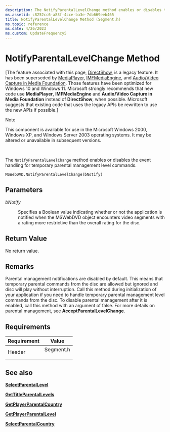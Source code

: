 ```yaml
---
description: The NotifyParentalLevelChange method enables or disables the event handling for temporary parental management level commands.
ms.assetid: c8252cc6-a83f-4cce-ba3e-7db669eeb465
title: NotifyParentalLevelChange Method (Segment.h)
ms.topic: reference
ms.date: 4/26/2023
ms.custom: UpdateFrequency5
---
```


# NotifyParentalLevelChange Method

\[The feature associated with this page, [DirectShow](/windows/win32/directshow/directshow), is a legacy feature. It has been superseded by [MediaPlayer](/uwp/api/Windows.Media.Playback.MediaPlayer), [IMFMediaEngine](/windows/win32/api/mfmediaengine/nn-mfmediaengine-imfmediaengine), and [Audio/Video Capture in Media Foundation](windows/win32/medfound/audio-video-capture-in-media-foundation). Those features have been optimized for Windows 10 and Windows 11. Microsoft strongly recommends that new code use **MediaPlayer**, **IMFMediaEngine** and **Audio/Video Capture in Media Foundation** instead of **DirectShow**, when possible. Microsoft suggests that existing code that uses the legacy APIs be rewritten to use the new APIs if possible.\]

> [!Note]  
> This component is available for use in the Microsoft Windows 2000, Windows XP, and Windows Server 2003 operating systems. It may be altered or unavailable in subsequent versions.

 

The `NotifyParentalLevelChange` method enables or disables the event handling for temporary parental management level commands.

``` syntax
MSWebDVD.NotifyParentalLevelChange(bNotify)
```

## Parameters

<dl> <dt>

<span id="bNotify"></span><span id="bnotify"></span><span id="BNOTIFY"></span>*bNotify*
</dt> <dd>

Specifies a Boolean value indicating whether or not the application is notified when the MSWebDVD object encounters video segments with a rating more restrictive than the overall rating for the disc.

</dd> </dl>

## Return Value

No return value.

## Remarks

Parental management notifications are disabled by default. This means that temporary parental commands from the disc are allowed but ignored and disc will play without interruption. Call this method during initialization of your application if you need to handle temporary parental management level commands from the disc. To disable parental management after it is enabled, call this method with an argument of false. For more details on parental management, see [**AcceptParentalLevelChange**](acceptparentallevelchange-method.md).

## Requirements



| Requirement | Value |
|-------------------|--------------------------------------------------------------------------------------|
| Header<br/> | <dl> <dt>Segment.h</dt> </dl> |



## See also

<dl> <dt>

[**SelectParentalLevel**](selectparentallevel-method.md)
</dt> <dt>

[**GetTitleParentalLevels**](gettitleparentallevels-method.md)
</dt> <dt>

[**GetPlayerParentalCountry**](getplayerparentalcountry-method.md)
</dt> <dt>

[**GetPlayerParentalLevel**](getplayerparentallevel-method.md)
</dt> <dt>

[**SelectParentalCountry**](selectparentalcountry-method.md)
</dt> </dl>

 

 




